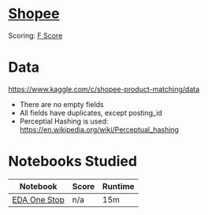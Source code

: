 # [Shopee](https://www.kaggle.com/c/shopee-product-matching)


Scoring: [F Score](https://en.wikipedia.org/wiki/F-score)

# Data

https://www.kaggle.com/c/shopee-product-matching/data


- There are no empty fields
- All fields have duplicates, except posting_id
- Perceptial Hashing is used: https://en.wikipedia.org/wiki/Perceptual_hashing

# Notebooks Studied

| Notebook | Score | Runtime |
| --- | --- | --- | 
| [EDA One Stop](nb_OneStop.md) |n/a|15m|


